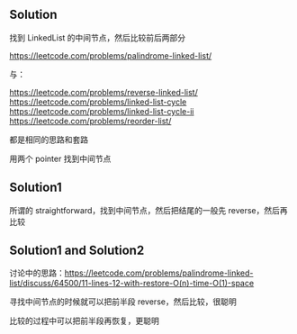 ## Solution

找到 LinkedList 的中间节点，然后比较前后两部分

https://leetcode.com/problems/palindrome-linked-list/

与：

https://leetcode.com/problems/reverse-linked-list/
https://leetcode.com/problems/linked-list-cycle
https://leetcode.com/problems/linked-list-cycle-ii
https://leetcode.com/problems/reorder-list/

都是相同的思路和套路

用两个 pointer 找到中间节点

## Solution1
所谓的 straightforward，找到中间节点，然后把结尾的一般先 reverse，然后再比较

## Solution1 and Solution2

讨论中的思路：https://leetcode.com/problems/palindrome-linked-list/discuss/64500/11-lines-12-with-restore-O(n)-time-O(1)-space

寻找中间节点的时候就可以把前半段 reverse，然后比较，很聪明

比较的过程中可以把前半段再恢复，更聪明
